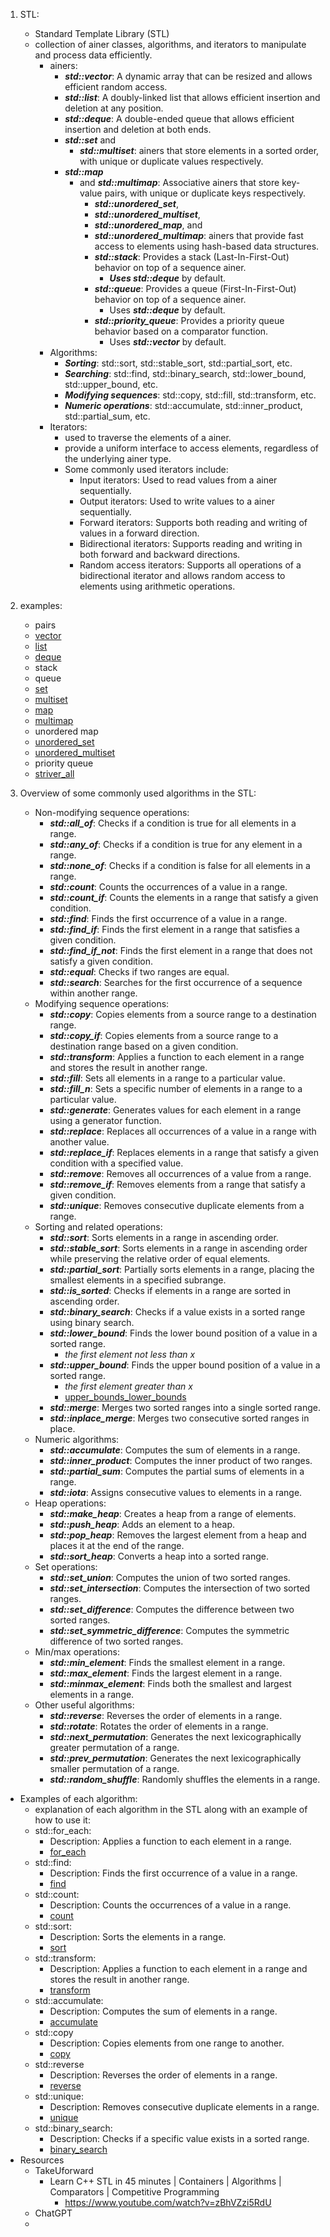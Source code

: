 1. STL:
    - Standard Template Library (STL) 
    - collection of ainer classes, algorithms, and iterators to manipulate and process data efficiently.
      - ainers:
        - ***std::vector***: A dynamic array that can be resized and allows efficient random access. 
        - ***std::list***: A doubly-linked list that allows efficient insertion and deletion at any position. 
        - ***std::deque***: A double-ended queue that allows efficient insertion and deletion at both ends. 
        - ***std::set*** and 
          - ***std::multiset***: ainers that store elements in a sorted order, with unique or duplicate values respectively. 
        - ***std::map*** 
          - and ***std::multimap***: Associative ainers that store key-value pairs, with unique or duplicate keys respectively. 
            - ***std::unordered_set***, 
            - ***std::unordered_multiset***, 
            - ***std::unordered_map***, and 
            - ***std::unordered_multimap***: ainers that provide fast access to elements using hash-based data structures.
            - ***std::stack***: Provides a stack (Last-In-First-Out) behavior on top of a sequence ainer. 
              - ***Uses std::deque*** by default. 
            - ***std::queue***: Provides a queue (First-In-First-Out) behavior on top of a sequence ainer. 
              - Uses ***std::deque*** by default. 
            - ***std::priority_queue***: Provides a priority queue behavior based on a comparator function. 
              - Uses ***std::vector*** by default.
      - Algorithms:
        - ***Sorting***: std::sort, std::stable_sort, std::partial_sort, etc. 
        - ***Searching***: std::find, std::binary_search, std::lower_bound, std::upper_bound, etc. 
        - ***Modifying sequences***: std::copy, std::fill, std::transform, etc. 
        - ***Numeric operations***: std::accumulate, std::inner_product, std::partial_sum, etc. 
      - Iterators:
        - used to traverse the elements of a ainer. 
        - provide a uniform interface to access elements, regardless of the underlying ainer type.
        - Some commonly used iterators include:
          - Input iterators: Used to read values from a ainer sequentially. 
          - Output iterators: Used to write values to a ainer sequentially. 
          - Forward iterators: Supports both reading and writing of values in a forward direction. 
          - Bidirectional iterators: Supports reading and writing in both forward and backward directions. 
          - Random access iterators: Supports all operations of a bidirectional iterator and allows random access to elements using arithmetic operations.

2. examples:
   - pairs
   - [vector](vector_stl.cpp)
   - [list](list_stl.cpp)
   - [deque](deque_stl.cpp)
   - stack
   - queue
   - [set](set_stl.cpp)
   - [multiset](multiset_stl.cpp)
   - [map](map_stl.cpp)
   - [multimap](multimap_stl.cpp)
   - unordered map
   - [unordered_set](unordered_set_stl.cpp)
   - [unordered_multiset](unordered_multiset_stl.cpp)
   - priority queue
   - [striver_all](striver_all.cpp)
 

4. Overview of some commonly used algorithms in the STL:
    - Non-modifying sequence operations:
      - ***std::all_of***: Checks if a condition is true for all elements in a range. 
      - ***std::any_of***: Checks if a condition is true for any element in a range. 
      - ***std::none_of***: Checks if a condition is false for all elements in a range. 
      - ***std::count***: Counts the occurrences of a value in a range. 
      - ***std::count_if***: Counts the elements in a range that satisfy a given condition. 
      - ***std::find***: Finds the first occurrence of a value in a range. 
      - ***std::find_if***: Finds the first element in a range that satisfies a given condition. 
      - ***std::find_if_not***: Finds the first element in a range that does not satisfy a given condition. 
      - ***std::equal***: Checks if two ranges are equal. 
      - ***std::search***: Searches for the first occurrence of a sequence within another range. 
    - Modifying sequence operations:
      - ***std::copy***: Copies elements from a source range to a destination range. 
      - ***std::copy_if***: Copies elements from a source range to a destination range based on a given condition. 
      - ***std::transform***: Applies a function to each element in a range and stores the result in another range. 
      - ***std::fill***: Sets all elements in a range to a particular value. 
      - ***std::fill_n***: Sets a specific number of elements in a range to a particular value. 
      - ***std::generate***: Generates values for each element in a range using a generator function. 
      - ***std::replace***: Replaces all occurrences of a value in a range with another value. 
      - ***std::replace_if***: Replaces elements in a range that satisfy a given condition with a specified value. 
      - ***std::remove***: Removes all occurrences of a value from a range. 
      - ***std::remove_if***: Removes elements from a range that satisfy a given condition. 
      - ***std::unique***: Removes consecutive duplicate elements from a range. 
   - Sorting and related operations:
     - ***std::sort***: Sorts elements in a range in ascending order. 
     - ***std::stable_sort***: Sorts elements in a range in ascending order while preserving the relative order of equal elements. 
     - ***std::partial_sort***: Partially sorts elements in a range, placing the smallest elements in a specified subrange. 
     - ***std::is_sorted***: Checks if elements in a range are sorted in ascending order. 
     - ***std::binary_search***: Checks if a value exists in a sorted range using binary search. 
     - ***std::lower_bound***: Finds the lower bound position of a value in a sorted range. 
       - *the first element not less than x*
     - ***std::upper_bound***: Finds the upper bound position of a value in a sorted range.
       - *the first element greater than x*
       - [upper_bounds_lower_bounds](upper_lower_bounds.cpp)
     - ***std::merge***: Merges two sorted ranges into a single sorted range. 
     - ***std::inplace_merge***: Merges two consecutive sorted ranges in place. 
   - Numeric algorithms:
     - ***std::accumulate***: Computes the sum of elements in a range. 
     - ***std::inner_product***: Computes the inner product of two ranges. 
     - ***std::partial_sum***: Computes the partial sums of elements in a range. 
     - ***std::iota***: Assigns consecutive values to elements in a range. 
   - Heap operations:
     - ***std::make_heap***: Creates a heap from a range of elements. 
     - ***std::push_heap***: Adds an element to a heap. 
     - ***std::pop_heap***: Removes the largest element from a heap and places it at the end of the range. 
     - ***std::sort_heap***: Converts a heap into a sorted range. 
   - Set operations:
     - ***std::set_union***: Computes the union of two sorted ranges. 
     - ***std::set_intersection***: Computes the intersection of two sorted ranges. 
     - ***std::set_difference***: Computes the difference between two sorted ranges. 
     - ***std::set_symmetric_difference***: Computes the symmetric difference of two sorted ranges. 
   - Min/max operations:
     - ***std::min_element***: Finds the smallest element in a range. 
     - ***std::max_element***: Finds the largest element in a range. 
     - ***std::minmax_element***: Finds both the smallest and largest elements in a range. 
   - Other useful algorithms:
     - ***std::reverse***: Reverses the order of elements in a range. 
     - ***std::rotate***: Rotates the order of elements in a range. 
     - ***std::next_permutation***: Generates the next lexicographically greater permutation of a range. 
     - ***std::prev_permutation***: Generates the next lexicographically smaller permutation of a range. 
     - ***std::random_shuffle***: Randomly shuffles the elements in a range.


- Examples of each algorithm:
  - explanation of each algorithm in the STL along with an example of how to use it:
  - std::for_each:
    - Description: Applies a function to each element in a range.
    - [for_each](for_each_stl.cpp)
  - std::find:
    - Description: Finds the first occurrence of a value in a range.
    - [find](find_stl.cpp)
  - std::count:
    - Description: Counts the occurrences of a value in a range.
    - [count](count_stl.cpp)
  - std::sort:
    - Description: Sorts the elements in a range.
    - [sort](sort_stl.cpp)
  - std::transform:
    - Description: Applies a function to each element in a range and stores the result in another range.
    - [transform](transform_stl.cpp)
  - std::accumulate:
    - Description: Computes the sum of elements in a range.
    - [accumulate](accumulate_stl.cpp)
  - std::copy
    - Description: Copies elements from one range to another.
    - [copy](copy_stl.cpp)
  - std::reverse
    - Description: Reverses the order of elements in a range.
    - [reverse](reverse_stl.cpp)
  - std::unique:
    - Description: Removes consecutive duplicate elements in a range.
    - [unique](unique_stl.cpp)
  - std::binary_search:
    - Description: Checks if a specific value exists in a sorted range.
    - [binary_search](binary_search_stl.cpp)
- Resources
  - TakeUforward
    - Learn C++ STL in 45 minutes | Containers | Algorithms | Comparators | Competitive Programming
      - https://www.youtube.com/watch?v=zBhVZzi5RdU
  - ChatGPT
  - 